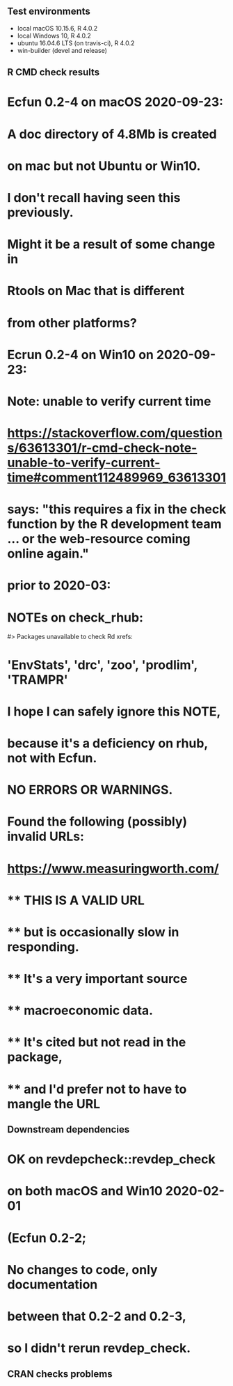 ## Test environments
* local macOS 10.15.6, R 4.0.2
* local Windows 10, R 4.0.2 
* ubuntu 16.04.6 LTS (on travis-ci), R 4.0.2
* win-builder (devel and release)

## R CMD check results

# Ecfun 0.2-4 on macOS 2020-09-23:
# A doc directory of 4.8Mb is created
# on mac but not Ubuntu or Win10.  
# I don't recall having seen this previously.
# Might it be a result of some change in 
# Rtools on Mac that is different 
# from other platforms?  

# Ecrun 0.2-4 on Win10 on 2020-09-23:
# Note:  unable to verify current time
# https://stackoverflow.com/questions/63613301/r-cmd-check-note-unable-to-verify-current-time#comment112489969_63613301
# says: "this requires a fix in the check function by the R development team ... or the web-resource coming online again."




# prior to 2020-03:

# NOTEs on check_rhub: 

#> Packages unavailable to check Rd xrefs: 
# 'EnvStats', 'drc', 'zoo', 'prodlim', 'TRAMPR'
# I hope I can safely ignore this NOTE, 
# because it's a deficiency on rhub, not with Ecfun.  


#  NO ERRORS OR WARNINGS.  
#  
#   Found the following (possibly) invalid URLs:
#   https://www.measuringworth.com/
#   ** THIS IS A VALID URL 
#   ** but is occasionally slow in responding. 
#   ** It's a very important source 
#   ** macroeconomic data.
#   ** It's cited but not read in the package, 
#   ** and I'd prefer not to have to mangle the URL

## Downstream dependencies
# OK on revdepcheck::revdep_check 
# on both macOS and Win10 2020-02-01
# (Ecfun 0.2-2;  
# No changes to code, only documentation 
# between that 0.2-2 and 0.2-3, 
# so I didn't rerun revdep_check.  


## CRAN checks problems 

